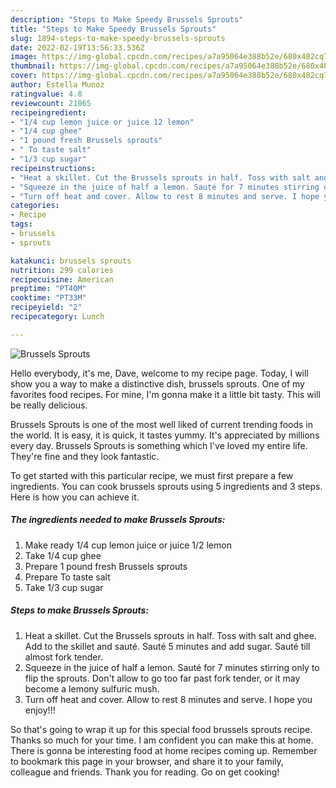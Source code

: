 ```yaml
---
description: "Steps to Make Speedy Brussels Sprouts"
title: "Steps to Make Speedy Brussels Sprouts"
slug: 1894-steps-to-make-speedy-brussels-sprouts
date: 2022-02-19T13:56:33.536Z
image: https://img-global.cpcdn.com/recipes/a7a95064e388b52e/680x482cq70/brussels-sprouts-recipe-main-photo.jpg
thumbnail: https://img-global.cpcdn.com/recipes/a7a95064e388b52e/680x482cq70/brussels-sprouts-recipe-main-photo.jpg
cover: https://img-global.cpcdn.com/recipes/a7a95064e388b52e/680x482cq70/brussels-sprouts-recipe-main-photo.jpg
author: Estella Munoz
ratingvalue: 4.8
reviewcount: 21065
recipeingredient:
- "1/4 cup lemon juice or juice 12 lemon"
- "1/4 cup ghee"
- "1 pound fresh Brussels sprouts"
- " To taste salt"
- "1/3 cup sugar"
recipeinstructions:
- "Heat a skillet. Cut the Brussels sprouts in half. Toss with salt and ghee. Add to the skillet and sauté. Sauté 5 minutes and add sugar. Sauté till almost fork tender."
- "Squeeze in the juice of half a lemon. Sauté for 7 minutes stirring only to flip the sprouts. Don&#39;t allow to go too far past fork tender, or it may become a lemony sulfuric mush."
- "Turn off heat and cover. Allow to rest 8 minutes and serve. I hope you enjoy!!!"
categories:
- Recipe
tags:
- brussels
- sprouts

katakunci: brussels sprouts 
nutrition: 299 calories
recipecuisine: American
preptime: "PT40M"
cooktime: "PT33M"
recipeyield: "2"
recipecategory: Lunch

---
```



![Brussels Sprouts](https://img-global.cpcdn.com/recipes/a7a95064e388b52e/680x482cq70/brussels-sprouts-recipe-main-photo.jpg)

Hello everybody, it's me, Dave, welcome to my recipe page. Today, I will show you a way to make a distinctive dish, brussels sprouts. One of my favorites food recipes. For mine, I'm gonna make it a little bit tasty. This will be really delicious.

Brussels Sprouts is one of the most well liked of current trending foods in the world. It is easy, it is quick, it tastes yummy. It's appreciated by millions every day. Brussels Sprouts is something which I've loved my entire life. They're fine and they look fantastic.




To get started with this particular recipe, we must first prepare a few ingredients. You can cook brussels sprouts using 5 ingredients and 3 steps. Here is how you can achieve it.

<!--inarticleads1-->

##### The ingredients needed to make Brussels Sprouts:

1. Make ready 1/4 cup lemon juice or juice 1/2 lemon
1. Take 1/4 cup ghee
1. Prepare 1 pound fresh Brussels sprouts
1. Prepare  To taste salt
1. Take 1/3 cup sugar




<!--inarticleads2-->

##### Steps to make Brussels Sprouts:

1. Heat a skillet. Cut the Brussels sprouts in half. Toss with salt and ghee. Add to the skillet and sauté. Sauté 5 minutes and add sugar. Sauté till almost fork tender.
1. Squeeze in the juice of half a lemon. Sauté for 7 minutes stirring only to flip the sprouts. Don&#39;t allow to go too far past fork tender, or it may become a lemony sulfuric mush.
1. Turn off heat and cover. Allow to rest 8 minutes and serve. I hope you enjoy!!!




So that's going to wrap it up for this special food brussels sprouts recipe. Thanks so much for your time. I am confident you can make this at home. There is gonna be interesting food at home recipes coming up. Remember to bookmark this page in your browser, and share it to your family, colleague and friends. Thank you for reading. Go on get cooking!
